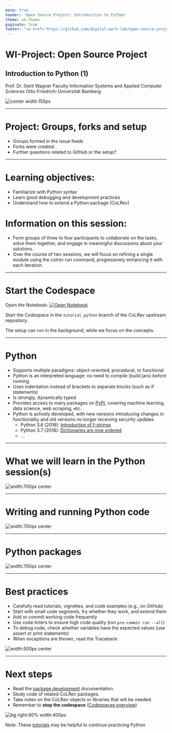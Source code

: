 ```yaml
---
marp: true
header: 'Open Source Project: Introduction to Python'
theme: ub-theme
paginate: true
footer: "<a href='https://github.com/digital-work-lab/open-source-project/issues/new?template=Blank+issue' target='_blank'>♻️</a> <a href='https://github.com/digital-work-lab/open-source-project/edit/main/slides/03-python_1.md' target='_blank'>🛠️</a>"
---
```


<!-- _class: centered -->

# WI-Project: Open Source Project

## Introduction to Python (1)

Prof. Dr. Gerit Wagner
Faculty Information Systems and Applied Computer Sciences
Otto-Friedrich-Universität Bamberg

![center width:150px](../assets/qr-open-source-project.png)

---

# Project: Groups, forks and setup

- Groups formed in the issue feeds
- Forks were created.
- Further questions related to GitHub or the setup?

---

# Learning objectives:

- Familiarize with Python syntax
- Learn good debugging and development practices
- Understand how to extend a Python package (CoLRev)

# Information on this session:

- Form groups of three to four participants to collaborate on the tasks, solve them together, and engage in meaningful discussions about your solutions.
- Over the course of two sessions, we will focus on refining a single module using the colrev run command, progressively enhancing it with each iteration.

---

# Start the Codespace

Open the Notebook: [![Open Notebook](https://img.shields.io/badge/Open-Jupyter%20Notebook-blue)](https://digital-work-lab.github.io/open-source-project/docs/week_3_python_notebook_1.html)

Start the Codespace in the `tutorial_python` branch of the CoLRev upstream repository.

The setup can run in the background, while we focus on the concepts.

---

# Python

- Supports multiple paradigms: object-oriented, procedural, or functional
- Python is an interpreted language: no need to compile (build jars) before running
- Uses indentation instead of brackets to separate blocks (such as if statements)
- Is strongly, dynamically typed
- Provides access to many packages on [PyPI](https://pypi.org/), covering machine learning, data science, web scraping, etc.
- Python is actively developed, with new versions introducing changes in functionality and old versions no longer receiving security updates
  - Python 3.6 (2016): [Introduction of f-strings](https://www.geeksforgeeks.org/formatted-string-literals-f-strings-python/)
  - Python 3.7 (2018): [Dictionaries are now ordered](https://www.geeksforgeeks.org/are-python-dictionaries-ordered/)
  - ...

---

# What we will learn in the Python session(s)

![width:700px center](../assets/python_overview_all.PNG)

---

# Writing and running Python code


![width:700px center](../assets/python_code_run.PNG)

---

# Python packages

![width:700px center](../assets/python_package.PNG)

<!-- 
---

For the tutorial, we switch to the `tutorial_2024_04` branch:

```
git clone https://github.com/CoLRev-Environment/colrev
cd colrev
pip install -e .[dev]
git fetch
git checkout tutorial_2024_04
git reset --hard ca9902e666518af1d33a368adf055c9809004433
```

- As the session progresses, you can checkout the current commits.
- Whenever you see a `git reset --hard ...` command on the following slides, you can use it to set your repository to the required state (commit).
-->

---

# Best practices

- Carefully read tutorials, vignettes, and code examples (e.g., on GitHub) 
- Start with small code segments, try whether they work, and extend them
- Add or commit working code frequently
- Use code linters to ensure high code quality (run `pre-commit run --all`)
- To debug code, check whether variables have the expected values (use assert or print statements)
- When exceptions are thrown, read the Traceback:

![width:500px center](../assets/python-exception-trace.png)

---

# Next steps

- Read the [package development](https://colrev-environment.github.io/colrev/dev_docs/packages.html) documentation.
- Study code of related CoLRev packages.
- Take notes on the CoLRev-objects or libraries that will be needed.
- Remember to **stop the codespace** ([Codespaces overview](https://github.com/codespaces))

![bg right:40% width:400px](../assets/codespace-stop.png)

Note: These [tutorials](https://www.codecademy.com/catalog/language/python?g_network=g&g_productchannel=&g_adid=624888211335&g_locinterest=&g_keyword=codecademy%27s%20learn%20python&g_acctid=243-039-7011&g_adtype=&g_keywordid=kwd-2259230975260&g_ifcreative=&g_campaign=account&g_locphysical=9042755&g_adgroupid=128133971748&g_productid=&g_source={sourceid}&g_merchantid=&g_placement=&g_partition=&g_campaignid=12575778360&g_ifproduct=&utm_id=t_kwd-2259230975260:ag_128133971748:cp_12575778360:n_g:d_c&utm_source=google&utm_medium=paid-search&utm_term=codecademy%27s%20learn%20python&utm_campaign=INTL_Brand_Phrase&utm_content=624888211335&g_adtype=search&g_acctid=243-039-7011&gad_source=1&gclid=CjwKCAjwzIK1BhAuEiwAHQmU3t-FhdTeqJcFCUfaU1x1cvYdKGfh9vdxz1b8ll5Tl_2wcSc8wgMNhRoCJqoQAvD_BwE) may be helpful to continue practicing Python

